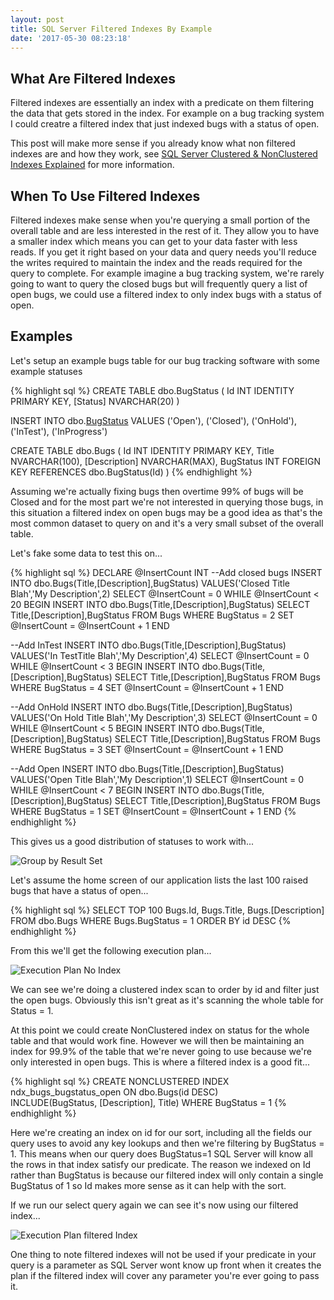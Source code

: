 ```yaml
---
layout: post
title: SQL Server Filtered Indexes By Example
date: '2017-05-30 08:23:18'
---
```


## What Are Filtered Indexes ##

Filtered indexes are essentially an index with a predicate on them filtering the data that gets stored in the index. For example on a bug tracking system I could creatre a filtered index that just indexed bugs with a status of open.

This post will make more sense if you already know what non filtered indexes are and how they work, see [SQL Server Clustered & NonClustered Indexes Explained](https://gavindraper.com/2017/05/16/clustered-and-nonclustered-indexes/) for more information.

## When To Use Filtered Indexes ##

Filtered indexes make sense when you're  querying a small portion of the overall table  and are less interested in the rest of it. They allow you to have a smaller index which means you can get to your data faster with less reads. If you get it right based on your data and query needs you'll reduce the writes required to maintain the index and the reads required for the query to complete. For example imagine a bug tracking system, we're rarely going to want to query the closed bugs but will frequently query a list of open bugs, we could use a filtered index to only index bugs with a status of open.

## Examples ##

Let's setup an example bugs table for our bug tracking software with some example statuses

{% highlight sql %}
CREATE TABLE dbo.BugStatus
(
    Id INT IDENTITY PRIMARY KEY,
    [Status] NVARCHAR(20)
)

INSERT INTO dbo.[BugStatus]([Status])
VALUES
    ('Open'),
    ('Closed'),
    ('OnHold'),
    ('InTest'),
    ('InProgress')

CREATE TABLE dbo.Bugs
(
    Id INT IDENTITY PRIMARY KEY,
    Title NVARCHAR(100),
    [Description] NVARCHAR(MAX),
    BugStatus INT FOREIGN KEY REFERENCES dbo.BugStatus(Id)
)
{% endhighlight %}

Assuming we're actually fixing bugs then overtime 99% of bugs will be Closed and for the most part we're not interested in querying those bugs, in this situation a filtered index on open bugs may be a good idea as that's the most common dataset to query on and it's a very small subset of the overall table.

Let's fake some data to test this on...

{% highlight sql %}
DECLARE @InsertCount INT
--Add closed bugs
INSERT INTO dbo.Bugs(Title,[Description],BugStatus)
VALUES('Closed Title Blah','My Description',2)
SELECT @InsertCount = 0
WHILE @InsertCount < 20
    BEGIN
    INSERT INTO dbo.Bugs(Title,[Description],BugStatus)
    SELECT Title,[Description],BugStatus FROM Bugs WHERE BugStatus = 2
    SET @InsertCount = @InsertCount + 1
    END

--Add InTest
INSERT INTO dbo.Bugs(Title,[Description],BugStatus)
VALUES('In TestTitle Blah','My Description',4)
SELECT @InsertCount = 0
WHILE @InsertCount < 3
    BEGIN
    INSERT INTO dbo.Bugs(Title,[Description],BugStatus)
    SELECT Title,[Description],BugStatus FROM Bugs WHERE BugStatus = 4
    SET @InsertCount = @InsertCount + 1
    END

--Add OnHold
INSERT INTO dbo.Bugs(Title,[Description],BugStatus)
VALUES('On Hold Title Blah','My Description',3)
SELECT @InsertCount = 0
WHILE @InsertCount < 5
    BEGIN
    INSERT INTO dbo.Bugs(Title,[Description],BugStatus)
    SELECT Title,[Description],BugStatus FROM Bugs WHERE BugStatus = 3
    SET @InsertCount = @InsertCount + 1
    END

--Add Open
INSERT INTO dbo.Bugs(Title,[Description],BugStatus)
VALUES('Open Title Blah','My Description',1)
SELECT @InsertCount = 0
WHILE @InsertCount < 7
    BEGIN
    INSERT INTO dbo.Bugs(Title,[Description],BugStatus)
    SELECT Title,[Description],BugStatus FROM Bugs WHERE BugStatus = 1
    SET @InsertCount = @InsertCount + 1
    END	
{% endhighlight %}

This gives us a good distribution of statuses to work with...

![Group by Result Set]({{site.url}}/content/images/2017-filtered-index/data-distribution.JPG)

Let's assume the home screen of our application lists the last 100 raised bugs that have a status of open...

{% highlight sql %}
SELECT TOP 100
    Bugs.Id,
    Bugs.Title,
    Bugs.[Description]
FROM
    dbo.Bugs
WHERE
    Bugs.BugStatus = 1
ORDER BY id DESC
{% endhighlight %}

From this we'll get the following execution plan...

![Execution Plan No Index]({{site.url}}/content/images/2017-filtered-index/execution-plan.JPG)

We can see we're doing a clustered index scan to order by id and filter just the open bugs. Obviously this isn't great as it's scanning the whole table for Status = 1.

At this point we could create NonClustered index on status for the whole table and that would work fine. However we will then be maintaining an index for 99.9% of the table that we're never going to use because we're only interested in open bugs. This is where a filtered index is a good fit...

{% highlight sql %}
CREATE NONCLUSTERED INDEX ndx_bugs_bugstatus_open 
    ON dbo.Bugs(id DESC)  
    INCLUDE(BugStatus, [Description], Title)
    WHERE BugStatus = 1
{% endhighlight %}

Here we're creating an index on id for our sort, including all the fields our query uses to avoid any key lookups and then we're filtering by BugStatus = 1. This means when our query does BugStatus=1 SQL Server will know all the rows in that index satisfy our predicate. The reason we indexed on Id rather than BugStatus is because our filtered index will only contain a single BugStatus of 1 so Id makes more sense as it can help with the sort. 

If we run our select query again we can see it's now using our filtered index...

![Execution Plan filtered Index]({{site.url}}/content/images/2017-filtered-index/filtered-index.JPG)

One thing to note filtered indexes will not be used if your predicate in your query is a parameter as SQL Server wont know up front when it creates the plan if the filtered index will cover any parameter you're ever going to pass it. 
